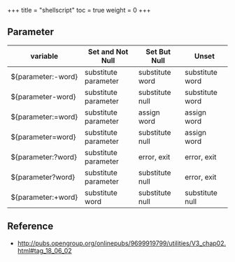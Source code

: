 +++
title  = "shellscript"
toc    = true
weight = 0
+++

## Parameter
| variable           | Set and Not Null     | Set But Null    | Unset           |
|--------------------|----------------------|-----------------|-----------------|
| ${parameter:-word} | substitute parameter | substitute word | substitute word |
| ${parameter-word}  | substitute parameter | substitute null | substitute word |
| ${parameter:=word} | substitute parameter | assign word     | assign word     |
| ${parameter=word}  | substitute parameter | substitute null | assign word     |
| ${parameter:?word} | substitute parameter | error, exit     | error, exit     |
| ${parameter?word}  | substitute parameter | substitute null | error, exit     |
| ${parameter:+word} | substitute word      | substitute null | substitute null |

## Reference
* http://pubs.opengroup.org/onlinepubs/9699919799/utilities/V3_chap02.html#tag_18_06_02

